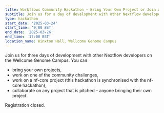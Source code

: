 ```yaml
---
title: Workflows Community Hackathon – Bring Your Own Project or Join a Community Challenge
subtitle: Join us for a day of development with other Nextflow developers on the Wellcome Genome Campus
type: hackathon
start_date: '2025-03-24'
start_time: '9:00 BST'
end_date: '2025-03-26'
end_time: '17:00 BST'
location_name: Hinxton Hall, Wellcome Genome Campus
---
```


Join us for three days of development with other Nextflow developers on the Wellcome Genome Campus. You can

- bring your own projects,
- work on one of the community challenges,
- work on a nf-core project (this hackathon is synchronised with the nf-core hackathon),
- collaborate on any project that is pitched – anyone bringing their own project.

Registration closed.
